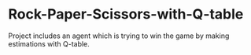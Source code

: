 # Rock-Paper-Scissors-with-Q-table
Project includes an agent which is trying to win the game by making estimations with Q-table.
